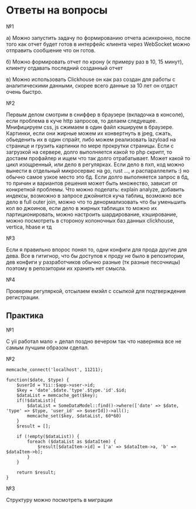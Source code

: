 # Ответы на вопросы 

№1

a) Можно запустить задачу по формированию отчета асинхронно, после того как отчет
будет готов в интерфейс клиента через WebSocket можно отправить сообшение что он готов.

б) Можно формировать отчет по крону (к примеру раз в 10, 15 минут), клиенту отдавать последний созданный отчет

в) Можно использовать Clickhouse он как раз создан для работы с аналитическими данными, скорее всего данные за 
10 лет он отдаст очень быстро.

№2

Первым делом смотрим в сниффер в браузере (вкладочка в консоле), если проблема в куче http запросов, то
делаем следуещее. Мнифицируем css, js сжимаем в один файл кэшируем в браузере. Картинки, если они жирные можем их конвертнуть в 
jpeg, сжать, обьеденить их в один спрайт, либо можем реализовать lazyload  на странице и грузить картинки по мере прокрутки страницы.
Если с загрузкой на сервере, долго выполняется какой то php скрипт, то достаем профайлер и ищем что так долго отрабатывает.
Может какой то цикл изощренный, или дело в регулярках. Если дело в пхп, код можно вынести в отдельный микросервис на go, rust ..., и распараллелить :)  но обычно самое узкое место это бд.
Если долго выполняется запрос в бд, то причин и вариантов решения может быть множество, зависит от конкретной проблемы.
Что можно поделать: 
explain analyze, добавить индексы,
возможно в запросе джойнится куча таблиц, 
возможно все дело в full outer join, можно что то денормализовать что бы уменьшить кол во джоинов,
если дело в жирных таблицах то можно их партиционировать, 
можно настроить шардирование, кэширование, можно посмотреть в стороноу колоночных баз данных
clickhouse, vertica, hbase и тд

№3
 
 Если я правильно впорос понял то, одни конфиги для прода другие для дева. Все в гитигнор, что бы доступов к проду не было в репозитории, 
 дев конфиги у разработчиков обычно разные (тк разные песочницы) поэтому в репозитории их хранить нет смысла.
 
№4

Проверям регуляркой, отсылаем емэйл с ссылкой для подтверждения регистрации.

## Практика

№1

C yii работал мало + делал поздно вечером так что наверняка все не самым лучшим образом сделал.

№2

```
memcache_connect('localhost', 11211);

function($date, $type) {
    $userId = Yii::$app->user->id;
    $key = 'date'.$date.'type'.$type.'id'.$id;
    $dataList = memcache_get($key);
    if(!$dataList){
        $dataList = SomeDataModel::find()->where(['date' => $date, 'type' => $type, 'user_id' => $userId])->all();
        memcache_set($key, $dataList, 60*60)
    }
    $result = [];
     
    if (!empty($dataList)) {
        foreach ($dataList as $dataItem) {
            $result[$dataItem->id] = ['a' => $dataItem->a, 'b' => $dataItem->b];
        }
    }
    
    return $result;
}

```

№3

Структуру можно посмотреть в миграции 
 
 

